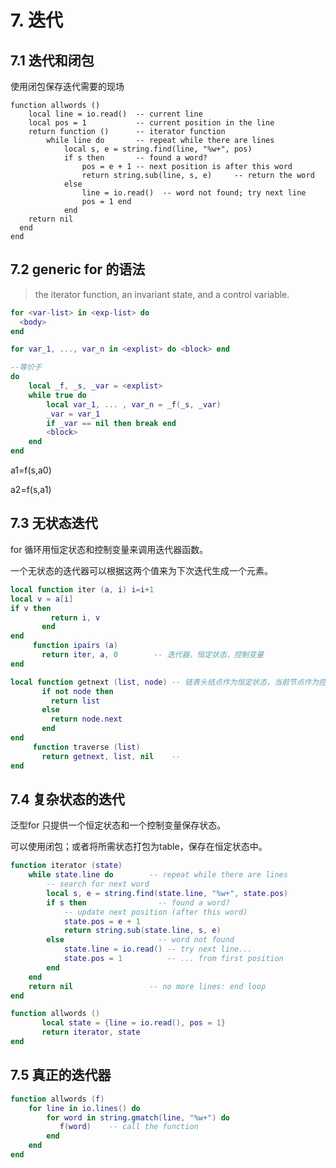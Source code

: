 # 7. 迭代

## 7.1 迭代和闭包

使用闭包保存迭代需要的现场

```
function allwords ()
	local line = io.read()  -- current line
 	local pos = 1			-- current position in the line
	return function ()		-- iterator function
		while line do		-- repeat while there are lines
			local s, e = string.find(line, "%w+", pos)
  			if s then       -- found a word?
  				pos = e + 1 -- next position is after this word
  				return string.sub(line, s, e)     -- return the word
			else
  				line = io.read()  -- word not found; try next line
				pos = 1 end
			end
    return nil
  end
end
```

## 7.2 generic for 的语法

> the iterator function, an invariant state, and a control variable.

```lua
for <var-list> in <exp-list> do 
  <body>
end
```

```lua
for var_1, ..., var_n in <explist> do <block> end

--等价于
do
	local _f, _s, _var = <explist> 
  	while true do
		local var_1, ... , var_n = _f(_s, _var) 
    	_var = var_1
		if _var == nil then break end
		<block>
	end 
end
```

a1=f(s,a0)

a2=f(s,a1)

## 7.3 无状态迭代

for 循环用恒定状态和控制变量来调用迭代器函数。

一个无状态的迭代器可以根据这两个值来为下次迭代生成一个元素。

```lua
local function iter (a, i) i=i+1
local v = a[i]
if v then
         return i, v
       end
end
     function ipairs (a)
       return iter, a, 0		-- 迭代器，恒定状态，控制变量
end
```

```lua
local function getnext (list, node)	-- 链表头结点作为恒定状态，当前节点作为控制变量
       if not node then
         return list
       else
         return node.next
       end
end
     function traverse (list)
       return getnext, list, nil	-- 
end
```

## 7.4 复杂状态的迭代

泛型for 只提供一个恒定状态和一个控制变量保存状态。

可以使用闭包；或者将所需状态打包为table，保存在恒定状态中。

```lua
function iterator (state)
	while state.line do        -- repeat while there are lines
    	-- search for next word
    	local s, e = string.find(state.line, "%w+", state.pos)
    	if s then                -- found a word?
    		-- update next position (after this word)
        	state.pos = e + 1
        	return string.sub(state.line, s, e)
     	else                     -- word not found
     		state.line = io.read() -- try next line...
        	state.pos = 1          -- ... from first position
		end 
	end
    return nil                 -- no more lines: end loop
end

function allwords ()
       local state = {line = io.read(), pos = 1}
       return iterator, state
end
```

## 7.5 真正的迭代器

```lua
function allwords (f)
	for line in io.lines() do
    	for word in string.gmatch(line, "%w+") do
           f(word)    -- call the function
		end 
  	end
end
```